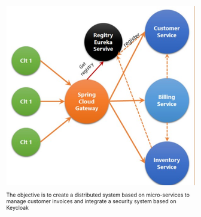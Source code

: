 ![Architecture](screens/1.jpg)

The objective is to create a distributed system based on micro-services to manage customer invoices
and integrate a security system based on Keycloak
